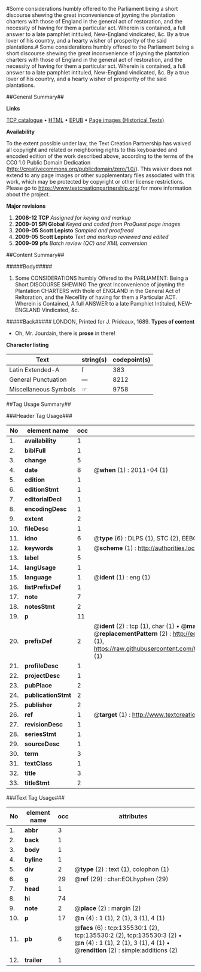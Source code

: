 #Some considerations humbly offered to the Parliament being a short discourse shewing the great inconvenience of joyning the plantation charters with those of England in the general act of restoration, and the necessity of having for them a particular act. Wherein is contained, a full answer to a late pamphlet intituled, New-England vindicated, &c. By a true lover of his country, and a hearty wisher of prosperity of the said plantations.#
Some considerations humbly offered to the Parliament being a short discourse shewing the great inconvenience of joyning the plantation charters with those of England in the general act of restoration, and the necessity of having for them a particular act. Wherein is contained, a full answer to a late pamphlet intituled, New-England vindicated, &c. By a true lover of his country, and a hearty wisher of prosperity of the said plantations.

##General Summary##

**Links**

[TCP catalogue](http://www.ota.ox.ac.uk/tcp/)  • 
[HTML](http://tei.it.ox.ac.uk/tcp/Texts-HTML/free/A93/A93489.html)  • 
[EPUB](http://tei.it.ox.ac.uk/tcp/Texts-EPUB/free/A93/A93489.epub) • 
[Page images (Historical Texts)](https://historicaltexts.jisc.ac.uk/eebo-99897560e)

**Availability**

To the extent possible under law, the Text Creation Partnership has waived all copyright and related or neighboring rights to this keyboarded and encoded edition of the work described above, according to the terms of the CC0 1.0 Public Domain Dedication (http://creativecommons.org/publicdomain/zero/1.0/). This waiver does not extend to any page images or other supplementary files associated with this work, which may be protected by copyright or other license restrictions. Please go to https://www.textcreationpartnership.org/ for more information about the project.

**Major revisions**

1. __2008-12__ __TCP__ *Assigned for keying and markup*
1. __2009-01__ __SPi Global__ *Keyed and coded from ProQuest page images*
1. __2009-05__ __Scott Lepisto__ *Sampled and proofread*
1. __2009-05__ __Scott Lepisto__ *Text and markup reviewed and edited*
1. __2009-09__ __pfs__ *Batch review (QC) and XML conversion*

##Content Summary##

#####Body#####

1. Some CONSIDERATIONS humbly Offered to the PARLIAMENT: Being a Short DISCOURSE SHEWING The great Inconvenience of joyning the Plantation CHARTERS with thoſe of ENGLAND in the General Act of Reſtoration, and the Neceſſity of having for them a Particular ACT. Wherein is Contained, A full ANSWER to a late Pamphlet Intituled, NEW-ENGLAND Vindicated, &c.

#####Back#####
LONDON, Printed for J. Prideaux, 1689.
**Types of content**

  * Oh, Mr. Jourdain, there is **prose** in there!

**Character listing**


|Text|string(s)|codepoint(s)|
|---|---|---|
|Latin Extended-A|ſ|383|
|General Punctuation|—|8212|
|Miscellaneous Symbols|☞|9758|

##Tag Usage Summary##

###Header Tag Usage###

|No|element name|occ|attributes|
|---|---|---|---|
|1.|__availability__|1||
|2.|__biblFull__|1||
|3.|__change__|5||
|4.|__date__|8| @__when__ (1) : 2011-04 (1)|
|5.|__edition__|1||
|6.|__editionStmt__|1||
|7.|__editorialDecl__|1||
|8.|__encodingDesc__|1||
|9.|__extent__|2||
|10.|__fileDesc__|1||
|11.|__idno__|6| @__type__ (6) : DLPS (1), STC (2), EEBO-CITATION (1), PROQUEST (1), VID (1)|
|12.|__keywords__|1| @__scheme__ (1) : http://authorities.loc.gov/ (1)|
|13.|__label__|5||
|14.|__langUsage__|1||
|15.|__language__|1| @__ident__ (1) : eng (1)|
|16.|__listPrefixDef__|1||
|17.|__note__|7||
|18.|__notesStmt__|2||
|19.|__p__|11||
|20.|__prefixDef__|2| @__ident__ (2) : tcp (1), char (1)  •  @__matchPattern__ (2) : ([0-9\-]+):([0-9IVX]+) (1), (.+) (1)  •  @__replacementPattern__ (2) : http://eebo.chadwyck.com/downloadtiff?vid=$1&page=$2 (1), https://raw.githubusercontent.com/textcreationpartnership/Texts/master/tcpchars.xml#$1 (1)|
|21.|__profileDesc__|1||
|22.|__projectDesc__|1||
|23.|__pubPlace__|2||
|24.|__publicationStmt__|2||
|25.|__publisher__|2||
|26.|__ref__|1| @__target__ (1) : http://www.textcreationpartnership.org/docs/. (1)|
|27.|__revisionDesc__|1||
|28.|__seriesStmt__|1||
|29.|__sourceDesc__|1||
|30.|__term__|3||
|31.|__textClass__|1||
|32.|__title__|3||
|33.|__titleStmt__|2||


###Text Tag Usage###

|No|element name|occ|attributes|
|---|---|---|---|
|1.|__abbr__|3||
|2.|__back__|1||
|3.|__body__|1||
|4.|__byline__|1||
|5.|__div__|2| @__type__ (2) : text (1), colophon (1)|
|6.|__g__|29| @__ref__ (29) : char:EOLhyphen (29)|
|7.|__head__|1||
|8.|__hi__|74||
|9.|__note__|2| @__place__ (2) : margin (2)|
|10.|__p__|17| @__n__ (4) : 1 (1), 2 (1), 3 (1), 4 (1)|
|11.|__pb__|6| @__facs__ (6) : tcp:135530:1 (2), tcp:135530:2 (2), tcp:135530:3 (2)  •  @__n__ (4) : 1 (1), 2 (1), 3 (1), 4 (1)  •  @__rendition__ (2) : simple:additions (2)|
|12.|__trailer__|1||
